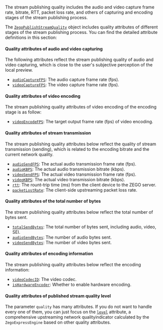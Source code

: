 
The stream publishing quality includes the audio and video capture frame rate, bitrate, RTT, packet loss rate, and others of capturing and encoding stages of the stream publishing process.

The [`ZegoPublishStreamQuality`](@-ZegoPublishStreamQuality) object includes quality attributes of different stages of the stream publishing process. You can find the detailed attribute definitions in this section:

#### Quality attributes of audio and video capturing


The following attributes reflect the stream publishing quality of audio and video capturing, which is close to the user's subjective perception of the local preview. 

- [`audioCaptureFPS`](@audioCaptureFPS-ZegoPublishStreamQuality): The audio capture frame rate (fps).
- [`videoCaptureFPS`](@videoCaptureFPS-ZegoPublishStreamQuality): The video capture frame rate (fps).

#### Quality attributes of video encoding 

The stream publishing quality attributes of video encoding of the encoding stage is as follow:

- [`videoEncodeFPS`](@videoEncodeFPS-ZegoPublishStreamQuality): The target output frame rate (fps) of video encoding.

#### Quality attributes of stream transmission

The stream publishing quality attributes below reflect the quality of stream transmission (sending), which is related to the encoding bitrate and the current network quality. 


- [`audioSendFPS`](@audioSendFPS-ZegoPublishStreamQuality): The actual audio transmission frame rate (fps). 
- [`audioKBPS`](@audioKBPS-ZegoPublishStreamQuality): The actual audio transmission bitrate (kbps).
- [`videoSendFPS`](@videoSendFPS-ZegoPublishStreamQuality): The actual video transmission frame rate (fps).
- [`videoKBPS`](@videoKBPS-ZegoPublishStreamQuality): The actual video transmission bitrate (kbps).
- [`rtt`](@rtt-ZegoPublishStreamQuality): The rount-trip time (ms) from the client device to the ZEGO server.
- [`packetLostRate`](@packetLostRate-ZegoPublishStreamQuality): The client-side upstreaming packet loss rate.

#### Quality attributes of the total number of bytes

The stream publishing quality attributes below reflect the total number of bytes sent.

- [`totalSendBytes`](@totalSendBytes-ZegoPublishStreamQuality): The total number of bytes sent, including audio, video, SEI.
- [`audioSendBytes`](@audioSendBytes-ZegoPublishStreamQuality): The number of audio bytes sent.
- [`videoSendBytes`](@videoSendBytes-ZegoPublishStreamQuality): The number of video bytes sent.

#### Quality attributes of encoding information

The stream publishing quality attributes below reflect the encoding information:

- [`videoCodecID`](@videoCodecID-ZegoPublishStreamQuality): The video codec.
- [`isHardwareEncoder`](@isHardwareEncoder-ZegoPublishStreamQuality): Whether to enable hardware encoding.

#### Quality attributes of published stream quality level

The parameter `quality` has many attributes. If you do not want to handle every one of them, you can just focus on the [`level`](@level-ZegoPublishStreamQuality) attribute, a comprehensive upstreaming network qualityindicator calculated by the `ZegoExpressEngine` based on other quality attributes. 





